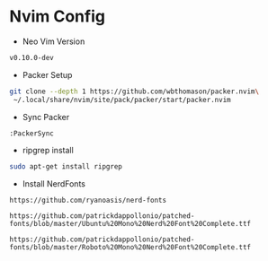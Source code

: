 # Nvim Config

- Neo Vim Version
```bash
v0.10.0-dev
```

- Packer Setup
```bash
git clone --depth 1 https://github.com/wbthomason/packer.nvim\
 ~/.local/share/nvim/site/pack/packer/start/packer.nvim
```

- Sync Packer 
```bash
:PackerSync
```

- ripgrep install 
```bash
sudo apt-get install ripgrep
```

- Install NerdFonts
```
https://github.com/ryanoasis/nerd-fonts
```
```
https://github.com/patrickdappollonio/patched-fonts/blob/master/Ubuntu%20Mono%20Nerd%20Font%20Complete.ttf
```
```
https://github.com/patrickdappollonio/patched-fonts/blob/master/Roboto%20Mono%20Nerd%20Font%20Complete.ttf
```

